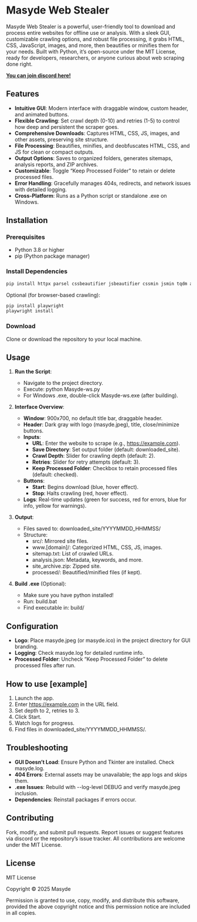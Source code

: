 # Masyde Web Stealer

Masyde Web Stealer is a powerful, user-friendly tool to download and process entire websites for offline use or analysis. With a sleek GUI, customizable crawling options, and robust file processing, it grabs HTML, CSS, JavaScript, images, and more, then beautifies or minifies them for your needs. Built with Python, it’s open-source under the MIT License, ready for developers, researchers, or anyone curious about web scraping done right.

[**You can join discord here!**](https://discord.com/invite/T2NegRDG3Y)

## Features

- **Intuitive GUI**: Modern interface with draggable window, custom header, and animated buttons.
- **Flexible Crawling**: Set crawl depth (0-10) and retries (1-5) to control how deep and persistent the scraper goes.
- **Comprehensive Downloads**: Captures HTML, CSS, JS, images, and other assets, preserving site structure.
- **File Processing**: Beautifies, minifies, and deobfuscates HTML, CSS, and JS for clean or compact outputs.
- **Output Options**: Saves to organized folders, generates sitemaps, analysis reports, and ZIP archives.
- **Customizable**: Toggle “Keep Processed Folder” to retain or delete processed files.
- **Error Handling**: Gracefully manages 404s, redirects, and network issues with detailed logging.
- **Cross-Platform**: Runs as a Python script or standalone .exe on Windows.

## Installation

### Prerequisites
- Python 3.8 or higher
- pip (Python package manager)

### Install Dependencies
```python
pip install httpx parsel cssbeautifier jsbeautifier cssmin jsmin tqdm aiofiles esprima pillow
```
Optional (for browser-based crawling):
```python
pip install playwright
playwright install
```

### Download
Clone or download the repository to your local machine.

## Usage

1. **Run the Script**:
   - Navigate to the project directory.
   - Execute: python Masyde-ws.py
   - For Windows .exe, double-click Masyde-ws.exe (after building).

2. **Interface Overview**:
   - **Window**: 900x700, no default title bar, draggable header.
   - **Header**: Dark gray with logo (masyde.jpeg), title, close/minimize buttons.
   - **Inputs**:
     - **URL**: Enter the website to scrape (e.g., https://example.com).
     - **Save Directory**: Set output folder (default: downloaded_site).
     - **Crawl Depth**: Slider for crawling depth (default: 2).
     - **Retries**: Slider for retry attempts (default: 3).
     - **Keep Processed Folder**: Checkbox to retain processed files (default: checked).
   - **Buttons**:
     - **Start**: Begins download (blue, hover effect).
     - **Stop**: Halts crawling (red, hover effect).
   - **Logs**: Real-time updates (green for success, red for errors, blue for info, yellow for warnings).

3. **Output**:
   - Files saved to: downloaded_site/YYYYMMDD_HHMMSS/
   - Structure:
     - src/: Mirrored site files.
     - www.[domain]/: Categorized HTML, CSS, JS, images.
     - sitemap.txt: List of crawled URLs.
     - analysis.json: Metadata, keywords, and more.
     - site_archive.zip: Zipped site.
     - processed/: Beautified/minified files (if kept).

4. **Build .exe** (Optional):
   - Make sure you have python installed!
   - Run: build.bat
   - Find executable in: build/

## Configuration

- **Logo**: Place masyde.jpeg (or masyde.ico) in the project directory for GUI branding.
- **Logging**: Check masyde.log for detailed runtime info.
- **Processed Folder**: Uncheck “Keep Processed Folder” to delete processed files after run.

## How to use [example]

1. Launch the app.
2. Enter https://example.com in the URL field.
3. Set depth to 2, retries to 3.
4. Click Start.
5. Watch logs for progress.
6. Find files in downloaded_site/YYYYMMDD_HHMMSS/.

## Troubleshooting

- **GUI Doesn’t Load**: Ensure Python and Tkinter are installed. Check masyde.log.
- **404 Errors**: External assets may be unavailable; the app logs and skips them.
- **.exe Issues**: Rebuild with --log-level DEBUG and verify masyde.jpeg inclusion.
- **Dependencies**: Reinstall packages if errors occur.

## Contributing

Fork, modify, and submit pull requests. Report issues or suggest features via discord or the repository’s issue tracker. All contributions are welcome under the MIT License.

## License

MIT License

Copyright © 2025 Masyde

Permission is granted to use, copy, modify, and distribute this software, provided the above copyright notice and this permission notice are included in all copies.
